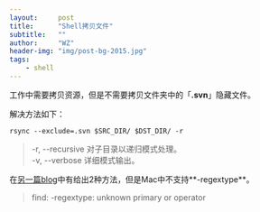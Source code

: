 ```yaml
---
layout:     post
title:      "Shell拷贝文件"
subtitle:   ""
author:     "WZ"
header-img: "img/post-bg-2015.jpg"
tags:
    - shell
---
```


工作中需要拷贝资源，但是不需要拷贝文件夹中的「**.svn**」隐藏文件。

解决方法如下：

```
rsync --exclude=.svn $SRC_DIR/ $DST_DIR/ -r
```

> -r, --recursive 对子目录以递归模式处理。    
> -v, --verbose 详细模式输出。

在[另一篇blog](http://zohead.com/archives/linux-copy-directory-ignore-files/)中有给出2种方法，但是Mac中不支持**-regextype**。

> find: -regextype: unknown primary or operator